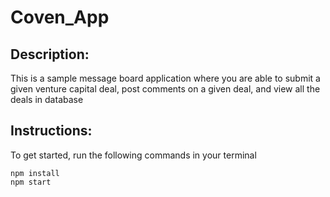 # Coven_App

## Description:
This is a sample message board application where you are able to submit a given venture capital deal, post comments on a given deal, and view all the deals in database

## Instructions:
To get started, run the following commands in your terminal 
```
npm install
npm start
```
